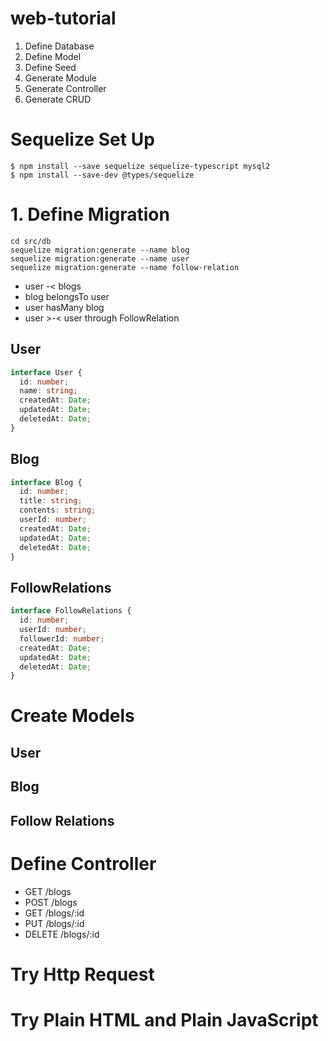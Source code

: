 # web-tutorial

1. Define Database
2. Define Model
3. Define Seed
4. Generate Module
5. Generate Controller
6. Generate CRUD

# Sequelize Set Up

```
$ npm install --save sequelize sequelize-typescript mysql2
$ npm install --save-dev @types/sequelize
```

# 1. Define Migration

```
cd src/db
sequelize migration:generate --name blog
sequelize migration:generate --name user
sequelize migration:generate --name follow-relation
```
- user -< blogs
- blog belongsTo user
- user hasMany blog
- user >-< user through FollowRelation
## User

```typescript
interface User {
  id: number;
  name: string;
  createdAt: Date;
  updatedAt: Date;
  deletedAt: Date;
}
```

## Blog
```typescript
interface Blog {
  id: number;
  title: string;
  contents: string;
  userId: number;
  createdAt: Date;
  updatedAt: Date;
  deletedAt: Date;
}
```

## FollowRelations
```typescript
interface FollowRelations {
  id: number;
  userId: number;
  followerId: number;
  createdAt: Date;
  updatedAt: Date;
  deletedAt: Date;
}
```

# Create Models

## User

## Blog

## Follow Relations


# Define Controller
- GET /blogs
- POST /blogs
- GET /blogs/:id
- PUT /blogs/:id
- DELETE /blogs/:id

# Try Http Request

# Try Plain HTML and Plain JavaScript
